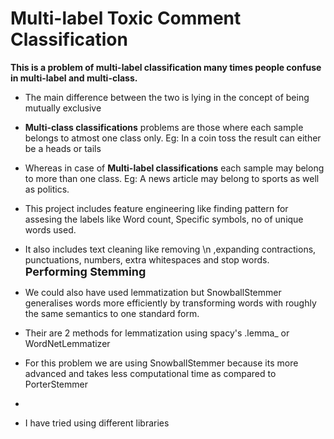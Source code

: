 # Multi-label Toxic Comment Classification
**This is a problem of multi-label classification many times people confuse in multi-label and multi-class.**
* The main difference between the two is lying in the concept of being mutually exclusive
* **Multi-class classifications** problems are those where each sample belongs to atmost one class only. Eg: In a coin toss the result can either be a heads or tails
* Whereas in case of **Multi-label classifications** each sample may belong to more than one class. Eg: A news article may belong to sports as well as politics.

* This project includes feature engineering like finding pattern for assesing the labels like Word count, Specific symbols, no of unique words used.
* It also includes text cleaning like removing \n ,expanding contractions, punctuations, numbers, extra whitespaces and stop words.
<font size ='4'>**Performing Stemming**</font>
* We could also have used lemmatization but SnowballStemmer generalises words more efficiently by transforming words with roughly the same semantics to one standard form.
* Their are 2 methods for lemmatization using spacy's .lemma_ or WordNetLemmatizer
* For this problem we are using SnowballStemmer because its more advanced and takes less computational time as compared to PorterStemmer 
* 
* I have tried using different libraries
